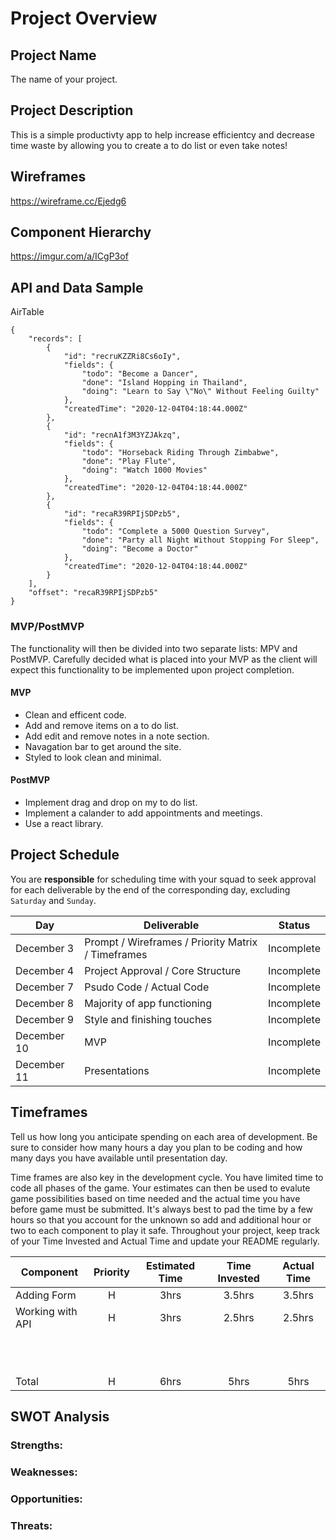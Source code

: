 # Project Overview

## Project Name

The name of your project.

## Project Description

This is a simple productivty app to help increase efficientcy and decrease time waste by allowing you to create a to do list or even take notes!

## Wireframes

https://wireframe.cc/Ejedg6

## Component Hierarchy

https://imgur.com/a/ICgP3of

## API and Data Sample

AirTable
``` 
{
    "records": [
        {
            "id": "recruKZZRi8Cs6oIy",
            "fields": {
                "todo": "Become a Dancer",
                "done": "Island Hopping in Thailand",
                "doing": "Learn to Say \"No\" Without Feeling Guilty"
            },
            "createdTime": "2020-12-04T04:18:44.000Z"
        },
        {
            "id": "recnA1f3M3YZJAkzq",
            "fields": {
                "todo": "Horseback Riding Through Zimbabwe",
                "done": "Play Flute",
                "doing": "Watch 1000 Movies"
            },
            "createdTime": "2020-12-04T04:18:44.000Z"
        },
        {
            "id": "recaR39RPIjSDPzb5",
            "fields": {
                "todo": "Complete a 5000 Question Survey",
                "done": "Party all Night Without Stopping For Sleep",
                "doing": "Become a Doctor"
            },
            "createdTime": "2020-12-04T04:18:44.000Z"
        }
    ],
    "offset": "recaR39RPIjSDPzb5"
}
```
### MVP/PostMVP

The functionality will then be divided into two separate lists: MPV and PostMVP.  Carefully decided what is placed into your MVP as the client will expect this functionality to be implemented upon project completion.  

#### MVP 

- Clean and efficent code.
- Add and remove items on a to do list.
- Add edit and remove notes in a note section.
- Navagation bar to get around the site.
- Styled to look clean and minimal.

#### PostMVP  

- Implement drag and drop on my to do list.
- Implement a calander to add appointments and meetings.
- Use a react library.

## Project Schedule

You are **responsible** for scheduling time with your squad to seek approval for each deliverable by the end of the corresponding day, excluding `Saturday` and `Sunday`.

|  Day | Deliverable | Status
|---|---| ---|
|December 3| Prompt / Wireframes / Priority Matrix / Timeframes | Incomplete
|December 4| Project Approval / Core Structure | Incomplete
|December 7| Psudo Code / Actual Code | Incomplete
|December 8| Majority of app functioning | Incomplete
|December 9| Style and finishing touches | Incomplete
|December 10| MVP | Incomplete
|December 11| Presentations | Incomplete

## Timeframes

Tell us how long you anticipate spending on each area of development. Be sure to consider how many hours a day you plan to be coding and how many days you have available until presentation day.

Time frames are also key in the development cycle.  You have limited time to code all phases of the game.  Your estimates can then be used to evalute game possibilities based on time needed and the actual time you have before game must be submitted. It's always best to pad the time by a few hours so that you account for the unknown so add and additional hour or two to each component to play it safe. Throughout your project, keep track of your Time Invested and Actual Time and update your README regularly.

| Component | Priority | Estimated Time | Time Invested | Actual Time |
| --- | :---: |  :---: | :---: | :---: |
| Adding Form | H | 3hrs| 3.5hrs | 3.5hrs |
| Working with API | H | 3hrs| 2.5hrs | 2.5hrs |
| | | | | |
| | | | | |
| | | | | |
| | | | | |
| | | | | |
| | | | | |
| | | | | |
| | | | | |
| | | | | |
| | | | | |
| | | | | |
| Total | H | 6hrs| 5hrs | 5hrs |

## SWOT Analysis

### Strengths:

### Weaknesses:

### Opportunities:

### Threats:
